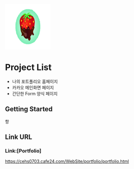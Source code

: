<img src="./image/strawberry.png" width="150" height="150"></img>
# Project List
* 나의 포트폴리오 홈페이지
* 카카오 메인화면 페이지
* 간단한 Form 양식 페이지
## Getting Started
항

## Link URL

### Link:[Portfolio] 
https://cehs0703.cafe24.com/WebSite/portfolio/portfolio.html


